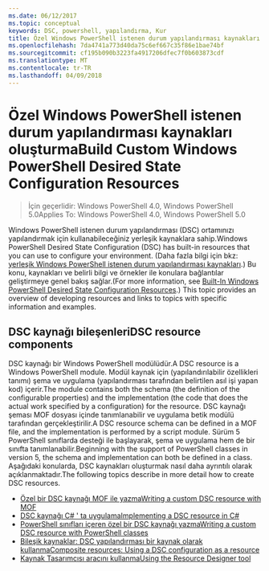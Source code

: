 ```yaml
---
ms.date: 06/12/2017
ms.topic: conceptual
keywords: DSC, powershell, yapılandırma, Kur
title: Özel Windows PowerShell istenen durum yapılandırması kaynakları oluşturma
ms.openlocfilehash: 7da4741a773d40da75c6ef667c35f86e1bae74bf
ms.sourcegitcommit: cf195b090b3223fa4917206dfec7f0b603873cdf
ms.translationtype: MT
ms.contentlocale: tr-TR
ms.lasthandoff: 04/09/2018
---
```

# <a name="build-custom-windows-powershell-desired-state-configuration-resources"></a><span data-ttu-id="18656-103">Özel Windows PowerShell istenen durum yapılandırması kaynakları oluşturma</span><span class="sxs-lookup"><span data-stu-id="18656-103">Build Custom Windows PowerShell Desired State Configuration Resources</span></span>

> <span data-ttu-id="18656-104">İçin geçerlidir: Windows PowerShell 4.0, Windows PowerShell 5.0</span><span class="sxs-lookup"><span data-stu-id="18656-104">Applies To: Windows PowerShell 4.0, Windows PowerShell 5.0</span></span>

<span data-ttu-id="18656-105">Windows PowerShell istenen durum yapılandırması (DSC) ortamınızı yapılandırmak için kullanabileceğiniz yerleşik kaynaklara sahip.</span><span class="sxs-lookup"><span data-stu-id="18656-105">Windows PowerShell Desired State Configuration (DSC) has built-in resources that you can use to configure your environment.</span></span> <span data-ttu-id="18656-106">(Daha fazla bilgi için bkz: [yerleşik Windows PowerShell istenen durum yapılandırması kaynakları](builtInResource.md).) Bu konu, kaynakları ve belirli bilgi ve örnekler ile konulara bağlantılar geliştirmeye genel bakış sağlar.</span><span class="sxs-lookup"><span data-stu-id="18656-106">(For more information, see [Built-In Windows PowerShell Desired State Configuration Resources](builtInResource.md).) This topic provides an overview of developing resources and links to topics with specific information and examples.</span></span>

## <a name="dsc-resource-components"></a><span data-ttu-id="18656-107">DSC kaynağı bileşenleri</span><span class="sxs-lookup"><span data-stu-id="18656-107">DSC resource components</span></span>

<span data-ttu-id="18656-108">DSC kaynağı bir Windows PowerShell modülüdür.</span><span class="sxs-lookup"><span data-stu-id="18656-108">A DSC resource is a Windows PowerShell module.</span></span> <span data-ttu-id="18656-109">Modül kaynak için (yapılandırılabilir özellikleri tanımı) şema ve uygulama (yapılandırması tarafından belirtilen asıl işi yapan kod) içerir.</span><span class="sxs-lookup"><span data-stu-id="18656-109">The module contains both the schema (the definition of the configurable properties) and the implementation (the code that does the actual work specified by a configuration) for the resource.</span></span> <span data-ttu-id="18656-110">DSC kaynağı şeması MOF dosyası içinde tanımlanabilir ve uygulama betik modülü tarafından gerçekleştirilir.</span><span class="sxs-lookup"><span data-stu-id="18656-110">A DSC resource schema can be defined in a MOF file, and the implementation is performed by a script module.</span></span> <span data-ttu-id="18656-111">Sürüm 5 PowerShell sınıflarda desteği ile başlayarak, şema ve uygulama hem de bir sınıfta tanımlanabilir.</span><span class="sxs-lookup"><span data-stu-id="18656-111">Beginning with the support of PowerShell classes in version 5, the schema and implementation can both be defined in a class.</span></span> <span data-ttu-id="18656-112">Aşağıdaki konularda, DSC kaynakları oluşturmak nasıl daha ayrıntılı olarak açıklanmaktadır.</span><span class="sxs-lookup"><span data-stu-id="18656-112">The following topics describe in more detail how to create DSC resources.</span></span>

* [<span data-ttu-id="18656-113">Özel bir DSC kaynağı MOF ile yazma</span><span class="sxs-lookup"><span data-stu-id="18656-113">Writing a custom DSC resource with MOF</span></span>](authoringResourceMOF.md)
* [<span data-ttu-id="18656-114">DSC kaynağı C# ' ta uygulama</span><span class="sxs-lookup"><span data-stu-id="18656-114">Implementing a DSC resource in C#</span></span>](authoringResourceMofCS.md)
* [<span data-ttu-id="18656-115">PowerShell sınıfları içeren özel bir DSC kaynağı yazma</span><span class="sxs-lookup"><span data-stu-id="18656-115">Writing a custom DSC resource with PowerShell classes</span></span>](authoringResourceClass.md)
* [<span data-ttu-id="18656-116">Bileşik kaynaklar: DSC yapılandırması bir kaynak olarak kullanma</span><span class="sxs-lookup"><span data-stu-id="18656-116">Composite resources: Using a DSC configuration as a resource</span></span>](authoringResourceComposite.md)
* [<span data-ttu-id="18656-117">Kaynak Tasarımcısı aracını kullanma</span><span class="sxs-lookup"><span data-stu-id="18656-117">Using the Resource Designer tool</span></span>](authoringResourceMofDesigner.md)